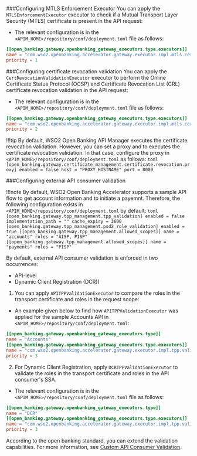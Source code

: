 ###Configuring MTLS Enforcement Executor
You can apply the `MTLSEnforcementExecutor` executor to check if a Mutual Transport Layer Security (MTLS) certificate is 
present in the API request:

- The relevant configuration is in the `<APIM_HOME>/repository/conf/deployment.toml` file as follows:
```toml
[[open_banking.gateway.openbanking_gateway_executors.type.executors]]
name = "com.wso2.openbanking.accelerator.gateway.executor.impl.mtls.cert.validation.executor.MTLSEnforcementExecutor"
priority = 1
``` 

###Configuring certificate revocation validation
You can apply the `CertRevocationValidationExecutor` executor to perform the Online Certificate Status Protocol (OCSP) and 
Certificate Revocation List (CRL) certificate revocation validation in the API request:

- The relevant configuration is in the `<APIM_HOME>/repository/conf/deployment.toml` file as follows:
```toml
[[open_banking.gateway.openbanking_gateway_executors.type.executors]]
name = "com.wso2.openbanking.accelerator.gateway.executor.impl.mtls.cert.validation.executor.CertRevocationValidationExecutor"
priority = 2
```

!!!tip
    By default, WSO2 Open Banking API Manager executes the certificate revocation validation. However, you can set a proxy
    and to executes the certificate revocation validation. In that case, configure the proxy in `<APIM_HOME>/repository/conf/deployment.toml`
    as follows:
    ```toml
    [open_banking.gateway.certificate_management.certificate.revocation.proxy]
    enabled = false
    host = "PROXY_HOSTNAME"
    port = 8080
    ```

###Configuring external API consumer validation

!!!note
    By default, WSO2 Open Banking Accelerator supports a sample API flow to get account information and to initiate a 
    payemnt. Therefore, the following configuration exists in `<APIM_HOME>/repository/conf/deployment.toml` by default:
    ```toml
    [open_banking.gateway.tpp_management.tpp_validation]
    enabled = false
    implementation_path = ""
    cache_expiry = 3600
    [open_banking.gateway.tpp_management.psd2_role_validation]
    enabled = true
    [[open_banking.gateway.tpp_management.allowed_scopes]]
    name = "accounts"
    roles = "AISP, PISP"
    [[open_banking.gateway.tpp_management.allowed_scopes]]
    name = "payments"
    roles = "PISP"
    ```
 
By default, external API consumer validation is enforced in two occurrences:
 - API-level 
 - Dynamic Client Registration (DCR))
 
1. You can apply `APITPPValidationExecutor` to compare the roles in the transport certificate and roles in the request 
scope:

- An example given below to find how  `APITPPValidationExecutor`  was applied for the sample Accounts API in `<APIM_HOME>/repository/conf/deployment.toml`:
```toml
[[open_banking.gateway.openbanking_gateway_executors.type]]
name = "Accounts"
[[open_banking.gateway.openbanking_gateway_executors.type.executors]]
name = "com.wso2.openbanking.accelerator.gateway.executor.impl.tpp.validation.executor.APITPPValidationExecutor"
priority = 3
``` 

2. For Dynamic Client Registration, apply `DCRTPPValidationExecutor` to validate the roles in the transport certificate 
and roles in the API consumer's SSA.

- The relevant configuration is in the `<APIM_HOME>/repository/conf/deployment.toml` file as follows:
```toml
[[open_banking.gateway.openbanking_gateway_executors.type]]
name = "DCR"
[[open_banking.gateway.openbanking_gateway_executors.type.executors]]
name = "com.wso2.openbanking.accelerator.gateway.executor.impl.tpp.validation.executor.DCRTPPValidationExecutor"
priority = 3
```

According to the open banking standard, you can extend the validation capabilities. For more information, see [Custom API 
Consumer Validation](../develop/custom-api-consumer-validation.md).
